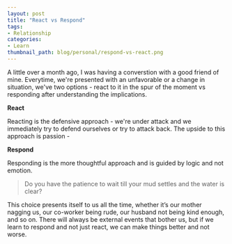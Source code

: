 ```yaml
---
layout: post
title: "React vs Respond"
tags:
- Relationship
categories:
- Learn
thumbnail_path: blog/personal/respond-vs-react.png
---
```


A little over a month ago, I was having a converstion with a good friend of mine. Everytime, we're presented with an unfavorable or a change in situation, we've two options - react to it in the spur of the moment vs responding after understanding the implications.

**React**

Reacting is the defensive approach - we're under attack and we immediately try to defend ourselves or try to attack back. The upside to this approach is passion - 

**Respond**

Responding is the more thoughtful approach and is guided by logic and not emotion.

> Do you have the patience to wait till your mud settles and the water is clear?

This choice presents itself to us all the time, whether it’s our mother nagging us, our co-worker being rude, our husband not being kind enough, and so on. There will always be external events that bother us, but if we learn to respond and not just react, we can make things better and not worse.